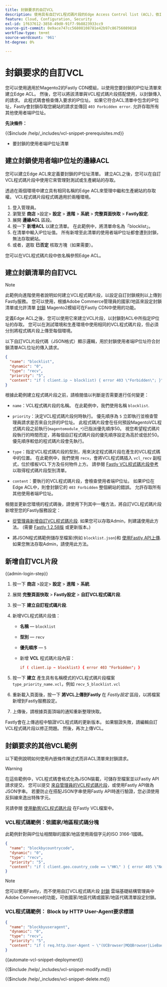 ```yaml
---
title: 封鎖要求的自訂VCL
description: 使用具有自訂VCL程式碼片段的Edge Access Control list (ACL)，依IP位址封鎖傳入要求。
feature: Cloud, Configuration, Security
exl-id: 1f637612-3858-49d0-91f7-9b8823933cc9
source-git-commit: 0e9ace747cc56808108781e42b97c86756089818
workflow-type: tm+mt
source-wordcount: '961'
ht-degree: 0%

---
```


# 封鎖要求的自訂VCL

您可以使用適用於Magento2的Fastly CDN模組，以使用您要封鎖的IP位址清單來建立Edge ACL。 然後，您可以將該清單與VCL程式碼片段搭配使用，以封鎖傳入的請求。 此程式碼會檢查傳入要求的IP位址。 如果它符合ACL清單中包含的IP位址，Fastly會封鎖存取您網站的請求並傳回 `403 Forbidden error`. 允許存取所有其他使用者端IP位址。

**先決條件：**

{{$include /help/_includes/vcl-snippet-prerequisites.md}}

- 要封鎖的使用者端IP位址清單

## 建立封鎖使用者端IP位址的邊緣ACL

您可以建立Edge ACL來定義要封鎖的IP位址清單。 建立ACL之後，您可以在自訂VCL程式碼片段中使用它來管理對測試或生產網站的存取。

透過在兩個環境中建立具有相同名稱的Edge ACL來管理中繼和生產網站的存取權。 VCL程式碼片段程式碼適用於兩種環境。

1. 登入管理員。
1. 瀏覽至 **商店** >設定> **設定** > **進階** > **系統** > **完整頁面快取** > **Fastly設定**.
1. 展開 **邊緣ACL** 區段。
1. 按一下 **新增ACL** 以建立清單。 在此範例中，將清單命名為「blocklist」。
1. 在清單中輸入IP位址值。 所有新增至此清單的使用者端IP位址都會遭到封鎖，無法存取網站。
1. 或者，選取 **已否定** 核取方塊（如果需要）。

您可以在VCL程式碼片段中依名稱參照Edge ACL。

## 建立封鎖清單的自訂VCL

>[!NOTE]
>
>此範例向進階使用者說明如何建立VCL程式碼片段，以設定自訂封鎖規則以上傳到Fastly服務。 您可以使用，根據Adobe Commerce管理員的國家/地區來設定封鎖清單或允許清單 [封鎖](https://github.com/fastly/fastly-magento2/blob/master/Documentation/Guides/BLOCKING.md) Magento2模組可在Fastly CDN中使用的功能。

定義Edge ACL之後，您可以使用它來建立VCL片段，以封鎖對ACL中所指定IP位址的存取。 您可以在測試環境和生產環境中使用相同的VCL程式碼片段，但必須分別將程式碼片段上傳至每個環境。

以下自訂VCL片段代碼（JSON格式）顯示邏輯，用於封鎖使用者端IP位址符合封鎖清單ACL位址的傳入請求。

```json
{
  "name": "blocklist",
  "dynamic": "0",
  "type": "recv",
  "priority": "5",
  "content": "if ( client.ip ~ blocklist) { error 403 \"Forbidden\"; }"
}
```

根據此範例建立程式碼片段之前，請檢閱值以判斷是否需要進行任何變更：

- `name`：VCL程式碼片段的名稱。 在此範例中，我們使用名稱 `blocklist`.

- `priority`：決定VCL程式碼片段何時執行。 優先順序為 `5` 立即執行並檢查管理員請求是否來自允許的IP位址。 此程式碼片段會在任何預設MagentoVCL程式碼片段之前執行(`magentomodule_*`)已指派優先順序50。 視您希望程式碼片段執行的時間而定，將每個自訂程式碼片段的優先順序設定為高於或低於50。 優先順序較低的程式碼片段會先執行。

- `type`：指定VCL程式碼片段的型別，用來決定程式碼片段在產生的VCL程式碼中的位置。 在此範例中，我們使用 `recv`，會將VCL程式碼插入 `vcl_recv` 副程式，位於樣板VCL下方及任何物件上方。 請參閱 [Fastly VCL程式碼片段參考](https://docs.fastly.com/api/config#api-section-snippet) 以取得程式碼片段型別清單。

- `content`：要執行的VCL程式碼片段，會檢查使用者端IP位址。 如果IP位在Edge ACL中，則會封鎖它的 `403 Forbidden` 整個網站的錯誤。 允許存取所有其他使用者端IP位址。

檢閱並更新您環境的程式碼後，請使用下列其中一種方法，將自訂VCL程式碼片段新增至您的Fastly服務設定：

- [從管理員新增自訂VCL程式碼片段](#add-the-custom-vcl-snippet). 如果您可以存取Admin，則建議使用此方法。 (需要 [Fastly 1.2.58版](fastly-configuration.md#upgrade-fastly-module) 或更新版本。)

- 將JSON程式碼範例儲存至檔案(例如 `blocklist.json`)和 [使用Fastly API上傳](fastly-vcl-custom-snippets.md#manage-custom-vcl-snippets-using-the-api). 如果您無法存取Admin，請使用此方法。

## 新增自訂VCL片段

{{admin-login-step}}

1. 按一下 **商店** >設定> **設定** > **進階** > **系統**.

1. 展開 **完整頁面快取** > **Fastly設定** > **自訂VCL程式碼片段**.

1. 按一下 **建立自訂程式碼片段**.

1. 新增VCL程式碼片段值：

   - **名稱** — `blocklist`

   - **型別** — `recv`

   - **優先順序** — `5`

   - 新增 **VCL** 程式碼片段內容：

     ```conf
     if ( client.ip ~ blocklist) { error 403 "Forbidden"; }
     ```

1. 按一下 **建立** 產生具有名稱模式的VCL程式碼片段檔案 `type_priority_name.vcl`，例如 `recv_5_blocklist.vcl`

1. 重新載入頁面後，按一下 **將VCL上傳到Fastly** 在 *Fastly設定* 區段，以將檔案新增到Fastly服務設定。

1. 上傳後，請根據頁面頂端的通知重新整理快取。

Fastly會在上傳過程中驗證VCL程式碼的更新版本。 如果驗證失敗，請編輯自訂VCL程式碼片段以修正問題。 然後，再次上傳VCL。

## 封鎖要求的其他VCL範例

以下範例說明如何使用內嵌條件陳述式而非ACL清單來封鎖請求。

>[!WARNING]
>
>在這些範例中，VCL程式碼會格式化為JSON裝載，可儲存至檔案並以Fastly API請求提交。 您可以提交 [來自管理員的VCL程式碼片段](#add-the-custom-vcl-snippet)，或使用Fastly API做為JSON字串。 若要防止在搭配JSON字串使用Fastly API時進行驗證，您必須使用反斜線來逸出特殊字元。

另請參閱 [使用動態VCL程式碼片段](https://docs.fastly.com/vcl/vcl-snippets/) 在Fastly VCL檔案中。

### VCL程式碼範例：依國家/地區程式碼分塊

此範例針對與IP位址相關聯的國家/地區使用兩個字元的ISO 3166-1國碼。

```json
{
  "name": "blockbycountrycode",
  "dynamic": "0",
  "type": "recv",
  "priority": "5",
  "content": "if ( client.geo.country_code == \"HK\" ) { error 405 \"Not allowed\";}"
}
```

>[!NOTE]
>
>您可以使用Fastly，而不使用自訂VCL程式碼片段 [封鎖](https://github.com/fastly/fastly-magento2/blob/master/Documentation/Guides/BLOCKING.md) 雲端基礎結構管理員中Adobe Commerce的功能，可依國家/地區代碼或國家/地區代碼清單設定封鎖。

### VCL程式碼範例： Block by HTTP User-Agent要求標頭

```json
{
  "name": "blockbyuseragent",
  "dynamic": "0",
  "type": "recv",
  "priority": "5",
  "content": "if ( req.http.User-Agent ~ \"(UCBrowser|MQQBrowser|LieBaoFast|Mb2345Browser)\" ) {error 405 \"Not allowed\";}"
}
```

{{automate-vcl-snippet-deployment}}

{{$include /help/_includes/vcl-snippet-modify.md}}

{{$include /help/_includes/vcl-snippet-delete.md}}
